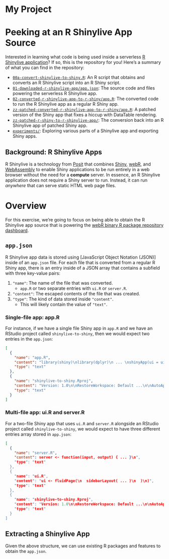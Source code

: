 # My Project

# Peeking at an R Shinylive App Source

Interested in learning what code is being used inside a serverless [R
Shinylive application](https://posit-dev.github.io/r-shinylive/)? If so,
this is the repository for you! Here’s a summary of what you can find in
the repository:

- [`00a-convert-shinylive-to-shiny.R`](00a-convert-shinylive-to-shiny.R):
  An R script that obtains and converts an R Shinylive script into an R
  Shiny script.
- [`01-downloaded-r-shinylive-app/app.json`](01-downloaded-r-shinylive-app/app.json):
  The source code and files powering the serverless R Shinylive app.
- [`02-converted-r-shinylive-app-to-r-shiny/app.R`](02-converted-r-shinylive-app-to-r-shiny/app.R):
  The converted code to run the R Shinylive app as a regular R Shiny
  app.
- [`zz-patched-converted-r-shinylive-app-to-r-shiny/app.R`](zz-patched-converted-r-shinylive-app-to-r-shiny/app.R):
  A patched version of the Shiny app that fixes a hiccup with DataTable
  rendering.
- [`zz-patched-r-shiny-to-r-shinylive-app/`](zz-patched-r-shiny-to-r-shinylive-app/):
  The conversion back into an R Shinylive app of patched Shiny app.
- [`experiments/`](experiments/): Exploring various parts of a Shinylive
  app and exporting Shiny apps.

## Background: R Shinylive Apps

R Shinylive is a technology from [Posit](https://posit.co/) that
combines [Shiny](https://shiny.posit.co),
[webR](https://docs.r-wasm.org/webr/latest/), and
[WebAssembly](https://webassembly.org/) to enable Shiny applications to
be run entirely in a web browser without the need for a **compute**
server. In essence, an R Shinylive application does not require a Shiny
server to run. Instead, it can run *anywhere* that can serve static HTML
web page files.

# Overview

For this exercise, we’re going to focus on being able to obtain the R
Shinylive app source that is powering the [webR binary R package
repository dashboard](https://repo.r-wasm.org/).

## `app.json`

R Shinylive app data is stored using \[JavaScript Object Notation
(JSON)\] inside of an `app.json` file. For each file that is converted
from a regular R Shiny app, there is an entry inside of a JSON array
that contains a subfield with three key-value pairs:

1.  `"name"`: The name of the file that was converted.
    - `app.R` or two separate entries with `ui.R` or `server.R`.
2.  `"content"`: The escaped contents of the file that was created.
3.  `"type"`: The kind of data stored inside `"content"`.
    - This will likely contain the value of `"text"`.

### Single-file app: app.R

For instance, if we have a single file Shiny app in `app.R` and we have
an RStudio project called `shinylive-to-shiny`, then we would expect two
entries in the `app.json`:

``` json
[
  {
    "name": "app.R",
    "content": "library(shiny)\nlibrary(dplyr)\n ... \nshinyApp(ui = ui, server = server)\n",
    "type": "text"
  },
  {
    "name": "shinylive-to-shiny.Rproj",
    "content": "Version: 1.0\n\nRestoreWorkspace: Default ...\n\nAutoAppendNewline: Yes\n",
    "type": "text"
  }
]
```

### Multi-file app: ui.R and server.R

For a two-file Shiny app that uses `ui.R` and `server.R` alongside an
RStudio project called `shinylive-to-shiny`, we would expect to have
three different entries array stored in `app.json`:

``` json
[
  {
    "name": "server.R",
    "content": server <- function(input, output) { ... }\n",
    "type": "text"
  },
  {
    "name": "ui.R",
    "content": "ui <- fluidPage(\n  sidebarLayout( ... )\n  )\n)",
    "type": "text"
  },
  {
    "name": "shinylive-to-shiny.Rproj",
    "content": "Version: 1.0\n\nRestoreWorkspace: Default ...\n\nAutoAppendNewline: Yes\n",
    "type": "text"
  }
]
```

## Extracting a Shinylive App

Given the above structure, we can use existing R packages and features
to obtain the `app.json`.
